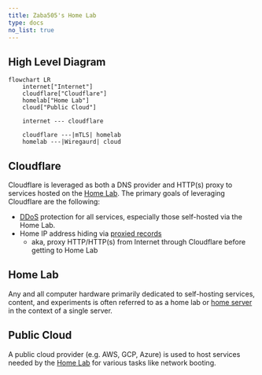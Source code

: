 ```yaml
---
title: Zaba505's Home Lab
type: docs
no_list: true
---
```


## High Level Diagram

```mermaid
flowchart LR
    internet["Internet"]
    cloudflare["Cloudflare"]
    homelab["Home Lab"]
    cloud["Public Cloud"]

    internet --- cloudflare

    cloudflare ---|mTLS| homelab
    homelab ---|Wiregaurd| cloud
```

## Cloudflare

Cloudflare is leveraged as both a DNS provider and HTTP(s) proxy
to services hosted on the [Home Lab](#home-lab).
The primary goals of leveraging Cloudflare are the following:

- [DDoS](https://en.wikipedia.org/wiki/Denial-of-service_attack) protection for all services, especially those self-hosted via the Home Lab.
- Home IP address hiding via [proxied records](https://developers.cloudflare.com/dns/manage-dns-records/reference/proxied-dns-records/#proxied-records)
    - aka, proxy HTTP/HTTP(s) from Internet through Cloudflare before getting to Home Lab

## Home Lab

Any and all computer hardware primarily dedicated to self-hosting services, content,
and experiments is often referred to as a home lab or [home server](https://en.wikipedia.org/wiki/Home_server)
in the context of a single server.

## Public Cloud

A public cloud provider (e.g. AWS, GCP, Azure) is used to host services needed
by the [Home Lab](#home-lab) for various tasks like network booting.